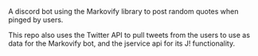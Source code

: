 A discord bot using the Markovify library to post random quotes when pinged by users.

This repo also uses the Twitter API to pull tweets from the users to use as data for the Markovify bot, and the jservice api for its J! functionality.